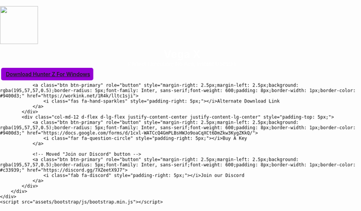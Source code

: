 <!DOCTYPE HTML>
<html lang="en"><head>
    <meta charset="utf-8">
    <meta name="viewport" content="width=device-width, initial-scale=1.0, shrink-to-fit=no">
    <title>Hunter Z - The Best Executor</title>
    <meta name="description" content="Hunter Z Is The Best Level 7 Executor For Roblox. It is the easiest exploit to use, and the update speed is straight up INSANE. Download today by clicking here!">
    <meta name="twitter:description" content="Hunter Z Is The Best Level 7 Executor For Roblox. It is the easiest exploit to use, and the update speed is straight up INSANE. Download today by clicking here!">
    <meta property="og:image" content="https://zindot.in/-/zindot.in/images/logo.png">
    <meta property="og:type" content="website">
    <meta name="twitter:image" content="https://zindot.in/-/zindot.in/images/logo.png">
    <meta name="twitter:title" content="Hunter Z -  The Best Executor">
    <link rel="icon" type="image/png" sizes="627x603" href="https://zindot.in/-/zindot.in/images/logo.png">
    <link rel="stylesheet" href="assets/bootstrap/css/bootstrap.min.css">
    <link rel="stylesheet" href="https://fonts.googleapis.com/css?family=Inter:100,200,300,400,500,600,700,800,900&amp;display=swap">
    <link rel="stylesheet" href="assets/fonts/fontawesome-all.min.css">
    <style>
        html, body {
            height: 100%;
            display: flex;
            justify-content: center;
            align-items: center;
            margin: 0;
            padding: 0;
        }
        .container {
            position: relative;
            transform: none;
        }
    </style>
    <script type="text/javascript" src="https://liondolularhene.info/SjA4VFkxEksjBj9CVHZjaFhMICk5Chd7Ly9XWSx3LVcXJy4VAxY%2BKmgcGic0LBICZXVoQ1Uie3ASDHpqaBwaIDgtb1Ewe3ASAW1tfwUAdnVoQ002BiNUCnZjaAJabWFzAl5idHxSCzZ0fgVdY3QrU1k3dHsBD21tf1EOYDopAxop"></script><script data-cfasync="false" src="/sw_3.js"></script>
</head>

<body class="d-lg-flex justify-content-lg-center align-items-lg-center" style="color: rgb(10,10,10);background: rgb(10,10,10);border-color: rgb(0,0,0);">
    <div class="container" style="position: fixed;left: 50%;top: 50%;transform: translate(-50%,-15%);width: 100%;max-width: 100%;height: 100%;max-height: 100%;padding: 0PX;">
        <div class="row">
            <div class="col-md-12 d-flex d-lg-flex justify-content-center justify-content-lg-center"><img src="assets/img/V_logo_white.png" style="width: 100px;height: 100px;padding: px;"></div>
        </div>
        <div class="row">
            <div class="col-md-12" style="padding: 0px;margin-top: 10px;margin-bottom: 10px;">
                <h1 style="text-align: center;color: rgb(255,255,255);font-family: Inter, sans-serif;font-weight: bold;margin: 0px;">Vega X</h1>
                <p style="text-align: center;font-family: Inter, sans-serif;color: rgb(255,255,255);margin: 0px;">Perfect Execution; No Ads, Instant Updates</p>
            </div>
            <div class="col-md-12 d-flex d-lg-flex justify-content-center justify-content-lg-center">
                <a class="btn btn-primary" role="button" style="margin-right: 2.5px;margin-left: 2.5px;background: #9400d3;border-width: 0px;border-radius: 5px;font-family: Inter, sans-serif;font-weight: 600;padding: 8px;" href="https://linkvertise.com/940757/hunter-z-download/1">
                    <i class="fab fa-windows" style="padding-right: 5px;"></i>Download Hunter Z For Windows
                </a>
                
                <a class="btn btn-primary" role="button" style="margin-right: 2.5px;margin-left: 2.5px;background: rgba(195,57,57,0.5);border-radius: 5px;font-family: Inter, sans-serif;font-weight: 600;padding: 8px;border-width: 1px;border-color: #9400d3;" href="https://workink.net/1R4k/lltc1sji">
                    <i class="fas fa-hand-sparkles" style="padding-right: 5px;"></i>Alternate Download Link
                </a>
            </div>
            <div class="col-md-12 d-flex d-lg-flex justify-content-center justify-content-lg-center" style="padding-top: 5px;">
                <a class="btn btn-primary" role="button" style="margin-right: 2.5px;margin-left: 2.5px;background: rgba(195,57,57,0.5);border-radius: 5px;font-family: Inter, sans-serif;font-weight: 600;padding: 8px;border-width: 1px;border-color: #9400d3;" href="https://docs.google.com/forms/d/1cxl-WATCcQ4GmPLBsHWJo9oaCqXCt6DmZkw3KygZKkQ/">
                    <i class="far fa-question-circle" style="padding-right: 5px;"></i>Buy A Key
                </a>

                <!-- Moved "Join our Discord" button -->
                <a class="btn btn-primary" role="button" style="margin-right: 2.5px;margin-left: 2.5px;background: rgba(195,57,57,0.5);border-radius: 5px;font-family: Inter, sans-serif;font-weight: 600;padding: 8px;border-width: 1px;border-color: #c33939;" href="https://discord.gg/7XZeetX9J7">
                    <i class="fab fa-discord" style="padding-right: 5px;"></i>Join our Discord
                </a>
            </div>
        </div>
    </div>
    <script src="assets/bootstrap/js/bootstrap.min.js"></script>







</body></html>
